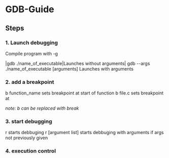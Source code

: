 # GDB-Guide

## Steps

### 1.  Launch debugging
Compile program with -g

|gdb ./name_of_executable|Launches without arguments|
gdb --args ./name_of_executable [arguments]     Launches with arguments

### 2.  add a breakpoint
b function_name                                 sets breakpoint at start of function
b file.c                                        sets breakpoint at

*note: b can be replaced with break*

### 3.  start debugging
r                                               starts debbuging
r [argument list]                               starts debbuging with arguments if args not previously given

### 4.  execution control
